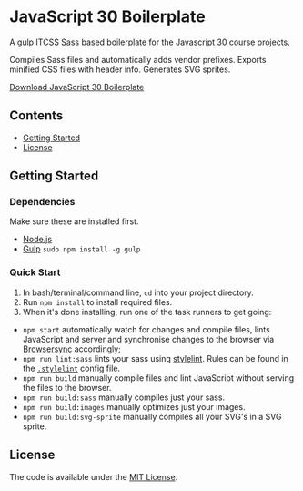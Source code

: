 # JavaScript 30 Boilerplate

A gulp ITCSS Sass based boilerplate for the [Javascript 30](https://javascript30.com) course projects.

Compiles Sass files and automatically adds vendor prefixes.
Exports minified CSS files with header info.
Generates SVG sprites.

[Download JavaScript 30 Boilerplate](https://github.com/neutraltone/javascript-30-boilerplate/archive/master.zip)

## Contents

* [Getting Started](#getting-started)
* [License](#license)

## Getting Started

### Dependencies

Make sure these are installed first.

* [Node.js](http://nodejs.org)
* [Gulp](http://gulpjs.com) `sudo npm install -g gulp`

### Quick Start

1. In bash/terminal/command line, `cd` into your project directory.
2. Run `npm install` to install required files.
3. When it's done installing, run one of the task runners to get going:
  * `npm start` automatically watch for changes and compile files, lints JavaScript and server and synchronise changes to the browser via [Browsersync](https://www.browsersync.io/) accordingly;
  * `npm run lint:sass` lints your sass using [stylelint](https://github.com/stylelint/stylelint). Rules can be found in the [`.stylelint`](https://github.com/neutraltone/gulp-boilerplate/blob/master/.stylelintrc) config file.   
  * `npm run build` manually compile files and lint JavaScript without serving the files to the browser.
  * `npm run build:sass` manually compiles just your sass.
  * `npm run build:images` manually optimizes just your images.
  * `npm run build:svg-sprite` manually compiles all your SVG's in a SVG sprite.

## License

The code is available under the [MIT License](https://github.com/neutraltone/gulp-boilerplate/blob/master/LICENSE.md).  
